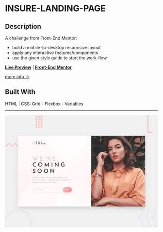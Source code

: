 # INSURE-LANDING-PAGE

## Description

A challenge from Front-End Mentor:
- build a mobile-to-desktop responsive layout
- apply any interactive features/components
- use the given style guide to start the work-flow

[**Live Preview**](https://awwmicky.github.io/base-apparel-coming-soon_front-end-mentor-io) | 
[**Front-End Mentor**](https://www.frontendmentor.io/solutions/---)

[more info →](./work/README.md)

## Built With

HTML | CSS: Grid - Flexbox - Variables

---

![preview](./work/design/desktop-preview.jpg)

<!-- 
=== SUBMISSION ===
- title : [challenge-name] — HTML, CSS (Grid, Flexbox, Variables)
- code  : https://github.com/awwmicky/base-apparel-coming-soon
- demo  : https://awwmicky.github.io/base-apparel-coming-soon/
-->